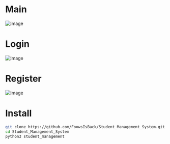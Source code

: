# Main
![image](https://github.com/user-attachments/assets/48936c6a-e592-48cd-8aea-4ad3f38b6e1b)

# Login
![image](https://github.com/user-attachments/assets/4930e652-652c-4dc5-b239-c2749d9c88bb)

# Register
![image](https://github.com/user-attachments/assets/a579bedb-9a2a-418d-8d08-cd09fdcb6f7a)

# Install
```sh
git clone https://github.com/FoowsIsBack/Student_Management_System.git
cd Student_Management_System
python3 student_management
```
